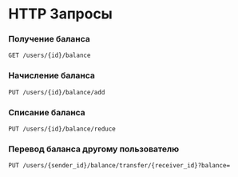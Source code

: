 # HTTP Запросы
### Получение баланса
`GET /users/{id}/balance`
### Начисление баланса
`PUT /users/{id}/balance/add`
### Списание баланса
`PUT /users/{id}/balance/reduce`
### Перевод баланса другому пользователю
`PUT /users/{sender_id}/balance/transfer/{receiver_id}?balance=`
